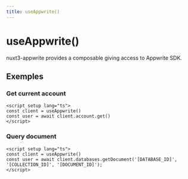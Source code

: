 ```yaml
---
title: useAppwrite()
---
```


# useAppwrite()

nuxt3-appwrite provides a composable giving access to Appwrite SDK.

## Exemples

### Get current account
```vue
<script setup lang="ts">
const client = useAppwrite()
const user = await client.account.get()
</script>
```

### Query document
```vue
<script setup lang="ts">
const client = useAppwrite()
const user = await client.databases.getDocument('[DATABASE_ID]', '[COLLECTION_ID]', '[DOCUMENT_ID]');
</script>
```